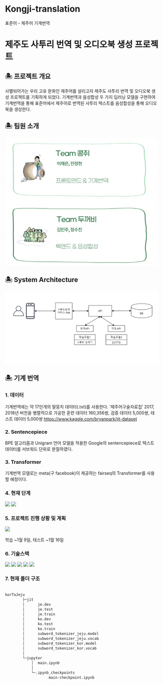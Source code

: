 # Kongji-translation
표준어 - 제주어 기계번역

# 제주도 사투리 번역 및 오디오북 생성 프로젝트

## 🏝 프로젝트 개요
사멸되어가는 우리 고유 문화인 제주어를 살리고자 제주도 사투리 번역 및 오디오북 생성 프로젝트를 기획하게 되었다. 기계번역과 음성합성 두 가지 딥러닝 모델을 구현하여 기계번역을 통해 표준어에서 제주어로 번역된 사투리 텍스트를 음성합성을 통해 오디오북을 생성한다.

## 🏝 팀원 소개
<img src="https://github.com/MINJU-KIMmm/GitHubTest/blob/main/image/capstoneTeam.png"/>

## 🏝 System Architecture
<img src="https://github.com/MINJU-KIMmm/GitHubTest/blob/main/image/systemarchitecture.png"/>

## 🏝 기계 번역
### 1. 데이터
기계번역에는 약 17만개의 말뭉치 데이터(.txt)를 사용한다. 
‘제주어구술자료집’ 2017, 2018년 버전을 병렬적으로 가공한 훈련 데이터 160,356쌍, 검증 데이터 5,000쌍, 테스트 데이터 5,000쌍
https://www.kaggle.com/bryanpark/jit-dataset

### 2. Sentencepiece
BPE 알고리즘과 Unigram 언어 모델을 적용한 Google의 sentencepiece로 텍스트 데이터를 서브워드 단위로 분절하였다.

### 3. Transformer
기계번역 모델로는 meta(구 facebook)이 제공하는 fairseq의 Transformer를 사용할 예정이다.

### 4. 현재 단계
<img src="https://user-images.githubusercontent.com/81293595/144700430-231429a7-a8c3-4044-8e21-a1da595cd5a5.png"/>
<img src="https://user-images.githubusercontent.com/81293595/144700433-5c3b54cb-39e7-40df-aeea-250382edcb06.png"/>


### 5. 프로젝트 진행 상황 및 계획
<img src="https://user-images.githubusercontent.com/81293595/144700381-9192ca32-2964-4f51-99e6-4817f60bb6e3.png"/>

학습 ~1월 9일, 테스트 ~1월 16일

### 6. 기술스택
<img src="https://img.shields.io/badge/Google Colab -F9AB00?style=flat-square&logo=GoogleColab&logoColor=white"/></a>
<img src="https://img.shields.io/badge/Python -3776AB?style=flat-square&logo=Python&logoColor=white"/>
<img src="https://img.shields.io/badge/Jupyter -F37626?style=flat-square&logo=Jupyter&logoColor=white"/>
<img src="https://img.shields.io/badge/TensorFlow -181717?style=flat-square&logo=TensorFlow&logoColor=white"/>
<img src="https://img.shields.io/badge/GitHub -181717?style=flat-square&logo=GitHub&logoColor=white"/>

### 7. 현재 폴더 구조
<pre>
<code>
korToJeju
        ├─jit
        │      je.dev
        │      je.test
        │      je.train
        │      ko.dev
        │      ko.test
        │      ko.train
        │      subword_tokenizer_jeju.model
        │      subword_tokenizer_jeju.vocab
        │      subword_tokenizer_kor.model
        │      subword_tokenizer_kor.vocab
        │
        └─jupyter
            │  main.ipynb
            │
            └─.ipynb_checkpoints
                    main-checkpoint.ipynb
</code>
</pre>
